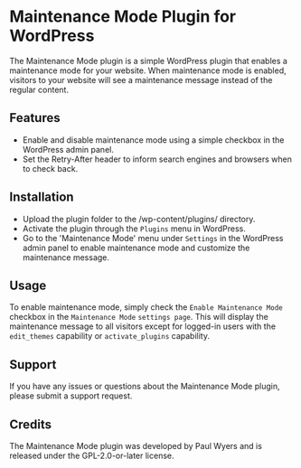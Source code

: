 # Maintenance Mode Plugin for WordPress

The Maintenance Mode plugin is a simple WordPress plugin that enables a maintenance mode for your website.
When maintenance mode is enabled, visitors to your website will see a maintenance message instead of the regular content.

## Features

- Enable and disable maintenance mode using a simple checkbox in the WordPress admin panel.
- Set the Retry-After header to inform search engines and browsers when to check back.

## Installation

- Upload the plugin folder to the /wp-content/plugins/ directory.
- Activate the plugin through the `Plugins` menu in WordPress.
- Go to the 'Maintenance Mode' menu under `Settings` in the WordPress admin panel to enable maintenance mode and customize the maintenance message.

## Usage

To enable maintenance mode, simply check the `Enable Maintenance Mode` checkbox in the `Maintenance Mode` `settings page`. 
This will display the maintenance message to all visitors except for logged-in users with the `edit_themes` capability or `activate_plugins` capability.

## Support

If you have any issues or questions about the Maintenance Mode plugin, please submit a support request.

## Credits

The Maintenance Mode plugin was developed by Paul Wyers and is released under the GPL-2.0-or-later license.
